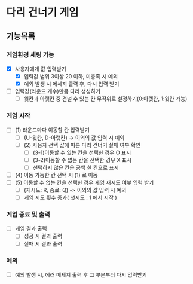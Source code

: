 # 다리 건너기 게임
 
## 기능목록
### 게임환경 세팅 기능
 - [x] 사용자에게 값 입력받기
   - [x] 입력값 범위 3이상 20 이하, 미충족 시 예외
   - [x] 예외 발생 시 메세지 출력 후, 다시 입력 받기
 - [ ] 입력값(라운드 개수)만큼 다리 생성하기
   - [ ] 윗칸과 아랫칸 중 건널 수 있는 칸 무작위로 설정하기(0:아랫칸, 1:윗칸 가능)
### 게임 시작
 - [ ] (1) 라운드마다 이동할 칸 입력받기
   - [ ] (U-윗칸, D-아랫칸) -> 이외의 값 입력 시 예외
   - [ ] (2) 사용자 선택 값에 따른 다리 건너기 실패 여부 확인
     - [ ] (3-1)이동할 수 있는 칸을 선택한 경우 O 표시
     - [ ] (3-2)이동할 수 없는 칸을 선택한 경우 X 표시
     - [ ] 선택하지 않은 칸은 공백 한 칸으로 표시
- [ ] (4) 이동 가능한 칸 선택 시 (1) 로 이동
- [ ] (5) 이동할 수 없는 칸을 선택한 경우 게임 재시도 여부 입력 받기
   - [ ] (재시도: R, 종료: Q) ->  이외의 값 입력 시 예외
   - [ ] 게임 시도 횟수 증가( 첫시도 : 1 에서 시작 )
### 게임 종료 및 출력
 - [ ] 게임 결과 출력
   - [ ] 성공 시 결과 출력
   - [ ] 실패 시 결과 출력

### 예외
-[ ] 예외 발생 시, 에러 메세지 출력 후 그 부분부터 다시 입력받기 